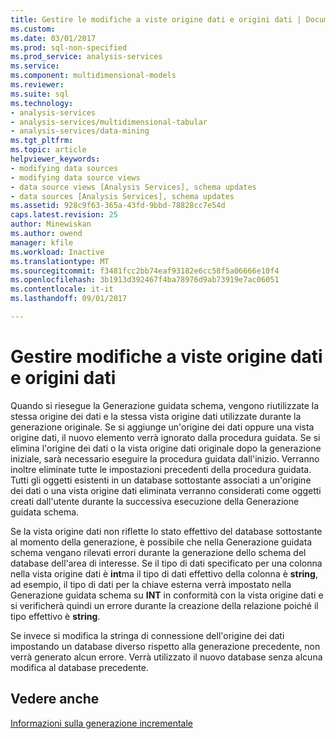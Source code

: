 ```yaml
---
title: Gestire le modifiche a viste origine dati e origini dati | Documenti Microsoft
ms.custom: 
ms.date: 03/01/2017
ms.prod: sql-non-specified
ms.prod_service: analysis-services
ms.service: 
ms.component: multidimensional-models
ms.reviewer: 
ms.suite: sql
ms.technology:
- analysis-services
- analysis-services/multidimensional-tabular
- analysis-services/data-mining
ms.tgt_pltfrm: 
ms.topic: article
helpviewer_keywords:
- modifying data sources
- modifying data source views
- data source views [Analysis Services], schema updates
- data sources [Analysis Services], schema updates
ms.assetid: 928c9f63-365a-43fd-9bbd-78828cc7e54d
caps.latest.revision: 25
author: Minewiskan
ms.author: owend
manager: kfile
ms.workload: Inactive
ms.translationtype: MT
ms.sourcegitcommit: f3481fcc2bb74eaf93182e6cc58f5a06666e10f4
ms.openlocfilehash: 3b1913d392467f4ba78976d9ab73919e7ac06051
ms.contentlocale: it-it
ms.lasthandoff: 09/01/2017

---
```

# <a name="manage-changes-to-data-source-views-and-data-sources"></a>Gestire modifiche a viste origine dati e origini dati
  Quando si riesegue la Generazione guidata schema, vengono riutilizzate la stessa origine dei dati e la stessa vista origine dati utilizzate durante la generazione originale. Se si aggiunge un'origine dei dati oppure una vista origine dati, il nuovo elemento verrà ignorato dalla procedura guidata. Se si elimina l'origine dei dati o la vista origine dati originale dopo la generazione iniziale, sarà necessario eseguire la procedura guidata dall'inizio. Verranno inoltre eliminate tutte le impostazioni precedenti della procedura guidata. Tutti gli oggetti esistenti in un database sottostante associati a un'origine dei dati o una vista origine dati eliminata verranno considerati come oggetti creati dall'utente durante la successiva esecuzione della Generazione guidata schema.  
  
 Se la vista origine dati non riflette lo stato effettivo del database sottostante al momento della generazione, è possibile che nella Generazione guidata schema vengano rilevati errori durante la generazione dello schema del database dell'area di interesse. Se il tipo di dati specificato per una colonna nella vista origine dati è **int**ma il tipo di dati effettivo della colonna è **string**, ad esempio, il tipo di dati per la chiave esterna verrà impostato nella Generazione guidata schema su **INT** in conformità con la vista origine dati e si verificherà quindi un errore durante la creazione della relazione poiché il tipo effettivo è **string**.  
  
 Se invece si modifica la stringa di connessione dell'origine dei dati impostando un database diverso rispetto alla generazione precedente, non verrà generato alcun errore. Verrà utilizzato il nuovo database senza alcuna modifica al database precedente.  
  
## <a name="see-also"></a>Vedere anche  
 [Informazioni sulla generazione incrementale](../../analysis-services/multidimensional-models/understanding-incremental-generation.md)  
  
  

